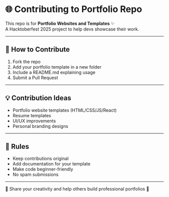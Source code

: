 # 🌐 Contributing to Portfolio Repo

This repo is for **Portfolio Websites and Templates** ✨  
A Hacktoberfest 2025 project to help devs showcase their work.

---

## 📌 How to Contribute
1. Fork the repo  
2. Add your portfolio template in a new folder  
3. Include a README.md explaining usage  
4. Submit a Pull Request  

---

## 💡 Contribution Ideas
- Portfolio website templates (HTML/CSS/JS/React)  
- Resume templates  
- UI/UX improvements  
- Personal branding designs  

---

## 📝 Rules
- Keep contributions original  
- Add documentation for your template  
- Make code beginner-friendly  
- No spam submissions  

---

🎉 Share your creativity and help others build professional portfolios 🌟
